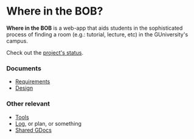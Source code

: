 # Where in the BOB? #

**Where in the BOB** is a web-app that aids students in the sophisticated process of finding a room (e.g.: tutorial, lecture, etc) in the GUniversity's campus.

Check out the [project's status](Status.md).

### Documents ###
  * [Requirements](http://code.google.com/p/whereinthebob/w/list?q=label:Phase-Requirements)
  * [Design](http://code.google.com/p/whereinthebob/w/list?q=label:Phase-Design)

### Other relevant ###
  * [Tools](Tools.md)
  * [Log](Log.md), or plan, or something
  * [Shared GDocs](https://docs.google.com/open?id=0B5OuVp5DdmceNzJhMDQ4N2ItMzdjMy00NzVkLWExOGYtMzQ0YjEwMmY0MmJm)